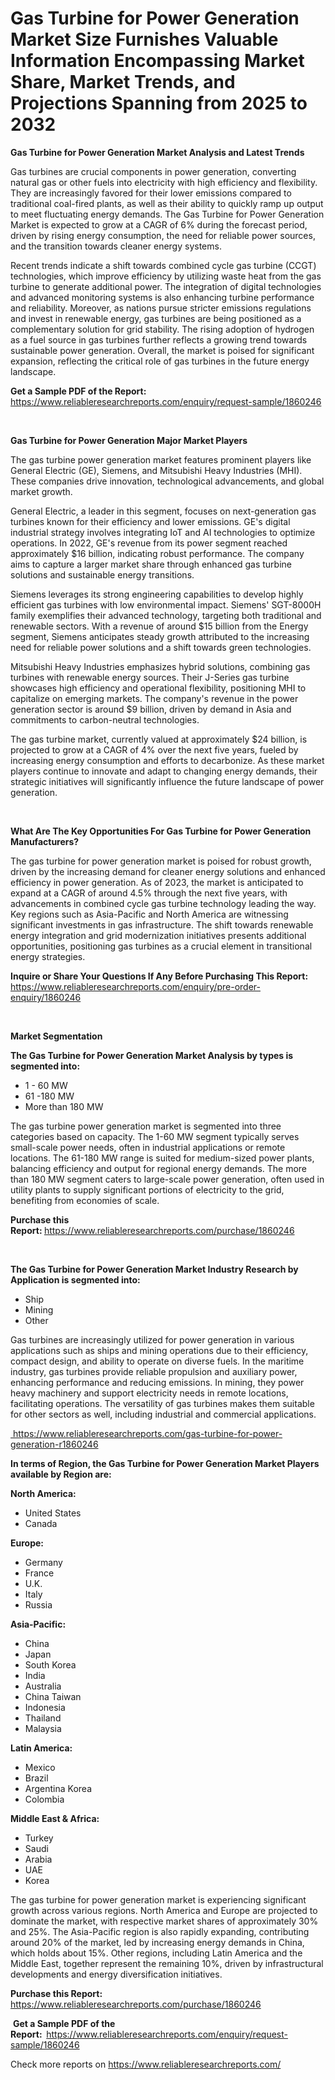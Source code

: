 <p><h1>Gas Turbine for Power Generation Market Size Furnishes Valuable Information Encompassing Market Share, Market Trends, and Projections Spanning from 2025 to 2032</h1></p><p><strong>Gas Turbine for Power Generation Market Analysis and Latest Trends</strong></p>
<p><p>Gas turbines are crucial components in power generation, converting natural gas or other fuels into electricity with high efficiency and flexibility. They are increasingly favored for their lower emissions compared to traditional coal-fired plants, as well as their ability to quickly ramp up output to meet fluctuating energy demands. The Gas Turbine for Power Generation Market is expected to grow at a CAGR of 6% during the forecast period, driven by rising energy consumption, the need for reliable power sources, and the transition towards cleaner energy systems.</p><p>Recent trends indicate a shift towards combined cycle gas turbine (CCGT) technologies, which improve efficiency by utilizing waste heat from the gas turbine to generate additional power. The integration of digital technologies and advanced monitoring systems is also enhancing turbine performance and reliability. Moreover, as nations pursue stricter emissions regulations and invest in renewable energy, gas turbines are being positioned as a complementary solution for grid stability. The rising adoption of hydrogen as a fuel source in gas turbines further reflects a growing trend towards sustainable power generation. Overall, the market is poised for significant expansion, reflecting the critical role of gas turbines in the future energy landscape.</p></p>
<p><strong>Get a Sample PDF of the Report:&nbsp;</strong> <a href="https://www.reliableresearchreports.com/enquiry/request-sample/1860246?utm_campaign=2294&utm_medium=2&utm_source=Github&utm_content=ia&utm_term=23022025&utm_id=gas-turbine-for-power-generation">https://www.reliableresearchreports.com/enquiry/request-sample/1860246</a></p>
<p>&nbsp;</p>
<p><strong>Gas Turbine for Power Generation Major Market Players</strong></p>
<p><p>The gas turbine power generation market features prominent players like General Electric (GE), Siemens, and Mitsubishi Heavy Industries (MHI). These companies drive innovation, technological advancements, and global market growth.</p><p>General Electric, a leader in this segment, focuses on next-generation gas turbines known for their efficiency and lower emissions. GE's digital industrial strategy involves integrating IoT and AI technologies to optimize operations. In 2022, GE's revenue from its power segment reached approximately $16 billion, indicating robust performance. The company aims to capture a larger market share through enhanced gas turbine solutions and sustainable energy transitions.</p><p>Siemens leverages its strong engineering capabilities to develop highly efficient gas turbines with low environmental impact. Siemens' SGT-8000H family exemplifies their advanced technology, targeting both traditional and renewable sectors. With a revenue of around $15 billion from the Energy segment, Siemens anticipates steady growth attributed to the increasing need for reliable power solutions and a shift towards green technologies.</p><p>Mitsubishi Heavy Industries emphasizes hybrid solutions, combining gas turbines with renewable energy sources. Their J-Series gas turbine showcases high efficiency and operational flexibility, positioning MHI to capitalize on emerging markets. The company's revenue in the power generation sector is around $9 billion, driven by demand in Asia and commitments to carbon-neutral technologies.</p><p>The gas turbine market, currently valued at approximately $24 billion, is projected to grow at a CAGR of 4% over the next five years, fueled by increasing energy consumption and efforts to decarbonize. As these market players continue to innovate and adapt to changing energy demands, their strategic initiatives will significantly influence the future landscape of power generation.</p></p>
<p>&nbsp;</p>
<p><strong>What Are The Key Opportunities For Gas Turbine for Power Generation Manufacturers?</strong></p>
<p><p>The gas turbine for power generation market is poised for robust growth, driven by the increasing demand for cleaner energy solutions and enhanced efficiency in power generation. As of 2023, the market is anticipated to expand at a CAGR of around 4.5% through the next five years, with advancements in combined cycle gas turbine technology leading the way. Key regions such as Asia-Pacific and North America are witnessing significant investments in gas infrastructure. The shift towards renewable energy integration and grid modernization initiatives presents additional opportunities, positioning gas turbines as a crucial element in transitional energy strategies.</p></p>
<p><strong>Inquire or Share Your Questions If Any Before Purchasing This Report:</strong> <a href="https://www.reliableresearchreports.com/enquiry/pre-order-enquiry/1860246?utm_campaign=2294&utm_medium=2&utm_source=Github&utm_content=ia&utm_term=23022025&utm_id=gas-turbine-for-power-generation">https://www.reliableresearchreports.com/enquiry/pre-order-enquiry/1860246</a></p>
<p>&nbsp;</p>
<p><strong>Market Segmentation</strong></p>
<p><strong>The Gas Turbine for Power Generation Market Analysis by types is segmented into:</strong></p>
<p><ul><li>1 - 60 MW</li><li>61 -180 MW</li><li>More than 180 MW</li></ul></p>
<p><p>The gas turbine power generation market is segmented into three categories based on capacity. The 1-60 MW segment typically serves small-scale power needs, often in industrial applications or remote locations. The 61-180 MW range is suited for medium-sized power plants, balancing efficiency and output for regional energy demands. The more than 180 MW segment caters to large-scale power generation, often used in utility plants to supply significant portions of electricity to the grid, benefiting from economies of scale.</p></p>
<p><strong>Purchase this Report:&nbsp;</strong><a href="https://www.reliableresearchreports.com/purchase/1860246?utm_campaign=2294&utm_medium=2&utm_source=Github&utm_content=ia&utm_term=23022025&utm_id=gas-turbine-for-power-generation">https://www.reliableresearchreports.com/purchase/1860246</a></p>
<p>&nbsp;</p>
<p><strong>The Gas Turbine for Power Generation Market Industry Research by Application is segmented into:</strong></p>
<p><ul><li>Ship</li><li>Mining</li><li>Other</li></ul></p>
<p><p>Gas turbines are increasingly utilized for power generation in various applications such as ships and mining operations due to their efficiency, compact design, and ability to operate on diverse fuels. In the maritime industry, gas turbines provide reliable propulsion and auxiliary power, enhancing performance and reducing emissions. In mining, they power heavy machinery and support electricity needs in remote locations, facilitating operations. The versatility of gas turbines makes them suitable for other sectors as well, including industrial and commercial applications.</p></p>
<p><a href="https://www.reliableresearchreports.com/gas-turbine-for-power-generation-r1860246?utm_campaign=2294&utm_medium=2&utm_source=Github&utm_content=ia&utm_term=23022025&utm_id=gas-turbine-for-power-generation">&nbsp;https://www.reliableresearchreports.com/gas-turbine-for-power-generation-r1860246</a></p>
<p><strong>In terms of Region, the Gas Turbine for Power Generation Market Players available by Region are:</strong></p>
<p>
    <p> <strong> North America: </strong>
        <ul>
            <li>United States</li>
            <li>Canada</li>
        </ul>
        </p> 
    <p> <strong> Europe: </strong>
        <ul>
            <li>Germany</li>
            <li>France</li>
            <li>U.K.</li>
            <li>Italy</li>
            <li>Russia</li>
        </ul>
        </p> 
    <p> <strong> Asia-Pacific: </strong>
        <ul>
            <li>China</li>
            <li>Japan</li>
            <li>South Korea</li>
            <li>India</li>
            <li>Australia</li>
            <li>China Taiwan</li>
            <li>Indonesia</li>
            <li>Thailand</li>
            <li>Malaysia</li>
        </ul>
        </p> 
    <p> <strong> Latin America: </strong>
        <ul>
            <li>Mexico</li>
            <li>Brazil</li>
            <li>Argentina Korea</li>
            <li>Colombia</li>
        </ul>
        </p> 
    <p> <strong> Middle East & Africa: </strong>
        <ul>
            <li>Turkey</li>
            <li>Saudi</li>
            <li>Arabia</li>
            <li>UAE</li>
            <li>Korea</li>
        </ul>
    </p>
    </p>
<p><p>The gas turbine for power generation market is experiencing significant growth across various regions. North America and Europe are projected to dominate the market, with respective market shares of approximately 30% and 25%. The Asia-Pacific region is also rapidly expanding, contributing around 20% of the market, led by increasing energy demands in China, which holds about 15%. Other regions, including Latin America and the Middle East, together represent the remaining 10%, driven by infrastructural developments and energy diversification initiatives.</p></p>
<p><strong>Purchase this Report: </strong><a href="https://www.reliableresearchreports.com/purchase/1860246?utm_campaign=2294&utm_medium=2&utm_source=Github&utm_content=ia&utm_term=23022025&utm_id=gas-turbine-for-power-generation">https://www.reliableresearchreports.com/purchase/1860246</a></p>
<p>&nbsp;<strong>Get a Sample PDF of the Report:&nbsp;&nbsp;</strong><a href="https://www.reliableresearchreports.com/enquiry/request-sample/1860246?utm_campaign=2294&utm_medium=2&utm_source=Github&utm_content=ia&utm_term=23022025&utm_id=gas-turbine-for-power-generation">https://www.reliableresearchreports.com/enquiry/request-sample/1860246</a></p>
<p><strong></strong></p>
<p>Check more reports on <a href="https://www.reliableresearchreports.com/?utm_campaign=2294&utm_medium=2&utm_source=Github&utm_content=ia&utm_term=23022025&utm_id=gas-turbine-for-power-generation">https://www.reliableresearchreports.com/</a></p>